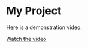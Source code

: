 # My Project

Here is a demonstration video:

[Watch the video](https://github.com/HananPilakkadan/chatGPT-writer-extension/edit/main/ChatGPT_writer.mp4)
